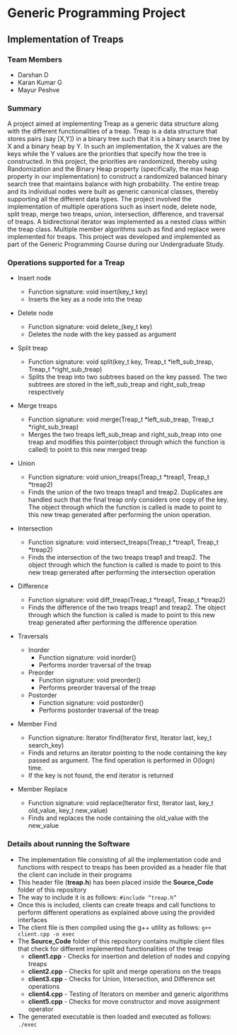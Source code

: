 # Generic Programming Project
## Implementation of Treaps

### Team Members

* Darshan D
* Karan Kumar G
* Mayur Peshve

### Summary

A project aimed at implementing Treap as a generic data structure along with the different functionalities of a treap. Treap is a data structure that stores pairs (say [X,Y]) in a binary tree such that it is a binary search tree by X and a binary heap by Y. In such an implementation, the X values are the keys while the Y values are the priorities that specify how the tree is constructed. In this project, the priorities are randomized, thereby using Randomization and the Binary Heap property (specifically, the max heap property in our implementation) to construct a randomized balanced binary search tree that maintains balance with high probability. The entire treap and its individual nodes were built as generic canonical classes, thereby supporting all the different data types. The project involved the implementation of multiple operations such as insert node, delete node, split treap, merge two treaps, union, intersection, difference, and traversal of treaps. A bidirectional iterator was implemented as a nested class within the treap class. Multiple member algorithms such as find and replace were implemented for treaps. This project was developed and implemented as part of the Generic Programming Course during our Undergraduate Study.

### Operations supported for a Treap

* Insert node
  * Function signature: void insert(key_t key)
  * Inserts the key as a node into the treap

* Delete node
  * Function signature: void delete_(key_t key)
  * Deletes the node with the key passed as argument
 
* Split treap
  * Function signature: void split(key_t key, Treap_t *left_sub_treap, Treap_t *right_sub_treap)
  * Splits the treap into two subtrees based on the key passed. The two subtrees are stored in the left_sub_treap and right_sub_treap respectively

* Merge treaps
  * Function signature: void merge(Treap_t *left_sub_treap, Treap_t *right_sub_treap)
  * Merges the two treaps left_sub_treap and right_sub_treap into one treap and modifies this pointer(object through which the function is called) to point to this new merged treap

* Union
  * Function signature: void union_treaps(Treap_t *treap1, Treap_t *treap2)
  * Finds the union of the two treaps treap1 and treap2. Duplicates are handled such that the final treap only considers one copy of the key. The object through which the function is called is made to point to this new treap generated after performing the union operation.

* Intersection
  * Function signature: void intersect_treaps(Treap_t *treap1, Treap_t *treap2)
  * Finds the intersection of the two treaps treap1 and treap2. The object through which the function is called is made to point to this new treap generated after performing the intersection operation

* Difference
  * Function signature: void diff_treap(Treap_t *treap1, Treap_t *treap2)
  * Finds the difference of the two treaps treap1 and treap2. The object through which the function is called is made to point to this new treap generated after performing the difference operation

* Traversals
  * Inorder
    * Function signature: void inorder()
    * Performs inorder traversal of the treap
  * Preorder
    * Function signature: void preorder()
    * Performs preorder traversal of the treap
  * Postorder
    * Function signature: void postorder()
    * Performs postorder traversal of the treap
  
* Member Find
  * Function signature: Iterator find(Iterator first, Iterator last, key_t search_key)
  * Finds and returns an iterator pointing to the node containing the key passed as argument. The find operation is performed in O(logn) time.
  * If the key is not found, the end iterator is returned
 
* Member Replace
  * Function signature: void replace(Iterator first, Iterator last, key_t old_value, key_t new_value)
  * Finds and replaces the node containing the old_value with the new_value

### Details about running the Software

* The implementation file consisting of all the implementation code and functions with respect to treaps has been provided as a header file that the client can include in their programs
* This header file (**treap.h**) has been placed inside the **Source_Code** folder of this repository
* The way to include it is as follows: ```#include “treap.h”```
* Once this is included, clients can create treaps and call functions to perform different operations as explained above using the provided interfaces
* The client file is then compiled using the g++ utility as follows: ```g++ client.cpp -o exec```
* The **Source_Code** folder of this repository contains multiple client files that check for different implemented functionalities of the treap
  * **client1.cpp** - Checks for insertion and deletion of nodes and copying treaps
  * **client2.cpp** - Checks for split and merge operations on the treaps
  * **client3.cpp** - Checks for Union, Intersection, and Difference set operations
  * **client4.cpp** - Testing of Iterators on member and generic algorithms
  * **client5.cpp** - Checks for move constructor and move assignment operator
* The generated executable is then loaded and executed as follows: ```./exec```


